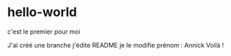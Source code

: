 # hello-world
c'est le premier pour moi

J'ai créé une branche
j'édite README
je le modifie
prénom : Annick
Voilà !
